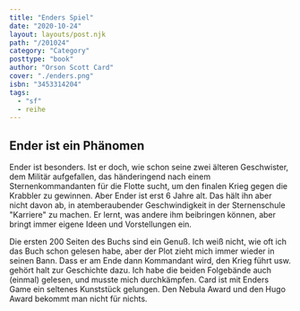 ```yaml
---
title: "Enders Spiel"
date: "2020-10-24"
layout: layouts/post.njk
path: "/201024"
category: "Category"
posttype: "book"
author: "Orson Scott Card"
cover: "./enders.png"
isbn: "3453314204"
tags:
  - "sf"
  - reihe
---
```

## Ender ist ein Phänomen

Ender ist besonders. Ist er doch, wie schon seine zwei älteren Geschwister, dem Militär aufgefallen, das händeringend nach einem Sternenkommandanten für die Flotte sucht, um den finalen Krieg gegen die Krabbler zu gewinnen. Aber Ender ist erst 6 Jahre alt. Das hält ihn aber nicht davon ab, in atemberaubender Geschwindigkeit in der Sternenschule "Karriere" zu machen. Er lernt, was andere ihm beibringen können, aber bringt immer eigene Ideen und Vorstellungen ein.

Die ersten 200 Seiten des Buchs sind ein Genuß. Ich weiß nicht, wie oft ich das Buch schon gelesen habe, aber der Plot zieht mich immer wieder in seinen Bann. Dass er am Ende dann Kommandant wird, den Krieg führt usw. gehört halt zur Geschichte dazu. Ich habe die beiden Folgebände auch (einmal) gelesen, und musste mich durchkämpfen. Card ist mit Enders Game ein seltenes Kunststück gelungen. Den Nebula Award und den Hugo Award bekommt man nicht für nichts.
